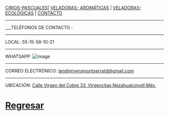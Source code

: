 [CIRIOS-PASCUALES](./CIRIOS-PASCUALES.md)| [VELADORAS- AROMÁTICAS](./VELADORAS-AROMÁTICAS.md) | [VELADORAS-ECOLÓGICAS](./VELADORAS-ECOLÓGICAS.md)  | [CONTACTO](./CONTACTO.md) 
*  *  *
___TELÉFONOS DE CONTACTO : 
- - -
LOCAL: 55-15-58-10-21
- - - 
WHATSAPP: ![image](https://user-images.githubusercontent.com/99773679/160256184-ef6813f7-9588-4790-a852-f71d36f2260a.png)
*  * *
CORREO ELECTRÓNICO: landinriveramontserratd@gmail.com
***
UBICACIÓN: [Calle Virgen del Cobre 33, Virgencitas,Nezahualcóyotl,Méx.](https://www.google.com/maps/place/C.+Virgen+de+la+Caridad+del+Cobre+33,+Virgencitas,+57300+Nezahualc%C3%B3yotl,+M%C3%A9x./@19.4230969,-99.0333219,17z/data=!3m1!4b1!4m5!3m4!1s0x85d1fcbc5ca4d3a3:0xdeea15ee6c12e162!8m2!3d19.4230919!4d-99.0311332)



















# [Regresar](/index.md)   
